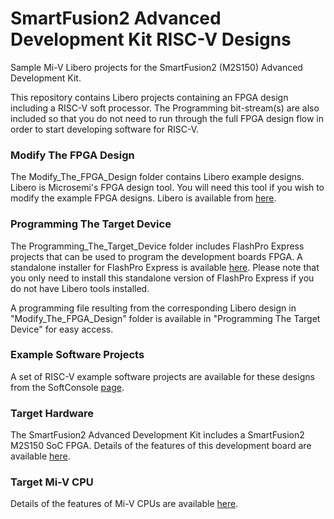 # SmartFusion2 Advanced Development Kit RISC-V Designs
Sample Mi-V Libero projects for the SmartFusion2 (M2S150) Advanced Development Kit.

This repository contains Libero projects containing an FPGA design including a RISC-V soft processor. 
The Programming bit-stream(s) are also included so that you do not need to run through the full FPGA design flow 
in order to start developing software for RISC-V.

### Modify The FPGA Design 
The Modify_The_FPGA_Design folder contains Libero example designs. Libero is Microsemi's FPGA design tool. 
You will need this tool if you wish to modify the example FPGA designs. Libero is available from [here](https://www.microsemi.com/products/fpga-soc/design-resources/design-software/libero-soc#downloads).

### Programming The Target Device
The Programming_The_Target_Device folder includes FlashPro Express projects that can be used to program the 
development boards FPGA. A standalone installer for FlashPro Express is available [here](http://www.microsemi.com/products/fpga-soc/design-resources/programming/flashpro#software). 
Please note that you only need to install this standalone version of FlashPro Express if you do not have Libero tools installed.

A programming file resulting from the corresponding Libero design in "Modify_The_FPGA_Design" folder is available in "Programming The Target Device" for easy access.

### Example Software Projects
A set of RISC-V example software projects are available for these designs from the SoftConsole [page](https://github.com/RISCV-on-Microsemi-FPGA/SoftConsole).

### Target Hardware
The SmartFusion2 Advanced Development Kit includes a SmartFusion2 M2S150 SoC FPGA. Details of the features of this development board are available [here](http://www.microsemi.com/products/fpga-soc/design-resources/dev-kits/smartfusion2/smartfusion2-advanced-development-kit).

### Target Mi-V CPU
Details of the features of Mi-V CPUs are available [here](https://github.com/RISCV-on-Microsemi-FPGA/CPUs).